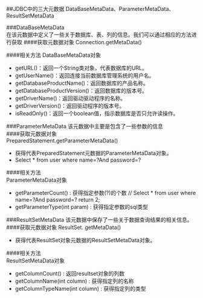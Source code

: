 ##JDBC中的三大元数据
DataBaseMetaData、ParameterMetaData、ResultSetMetaData

###DataBaseMetaData          
在该元数据中定义了一些关于数据库、表、列的信息。我们可以通过相应的方法进行获取
####获取元数据对象
Connection.getMetaData()          
                             
####相关方法
DataBaseMetaData对象                                     
- getURL()：返回一个String类对象，代表数据库的URL。       
- getUserName()：返回连接当前数据库管理系统的用户名。          
- getDatabaseProductName()：返回数据库的产品名称。        
- getDatabaseProductVersion()：返回数据库的版本号。           
- getDriverName()：返回驱动驱动程序的名称。         
- getDriverVersion()：返回驱动程序的版本号。        
- isReadOnly()：返回一个boolean值，指示数据库是否只允许读操作。               
           
###ParameterMetaData
该元数据中主要是包含了一些参数的信息                       
####获取元数据对象        
PreparedStatement.getParameterMetaData()                      
- 获得代表PreparedStatement元数据的ParameterMetaData对象。
- Select * from user where name=?And password=?                
                 
####相关方法    
ParameterMetaData对象             
- getParameterCount() : 获得指定参数(?)的个数  // Select * from user where name=?And password=? return 2;             
- getParameterType(int param) : 获得指定参数的sql类型                   
               
                      
###ResultSetMetaData
该元数据中保存了一些关于数据查询结果的相关信息。                       
####获取元数据对象
ResultSet. getMetaData()          
- 获得代表ResultSet对象元数据的ResultSetMetaData对象。                     
                                         
####相关方法                   
ResultSetMetaData对象             
- getColumnCount() : 返回resultset对象的列数          
- getColumnName(int column) : 获得指定列的名称           
- getColumnTypeName(int column) : 获得指定列的类型            

            
            



